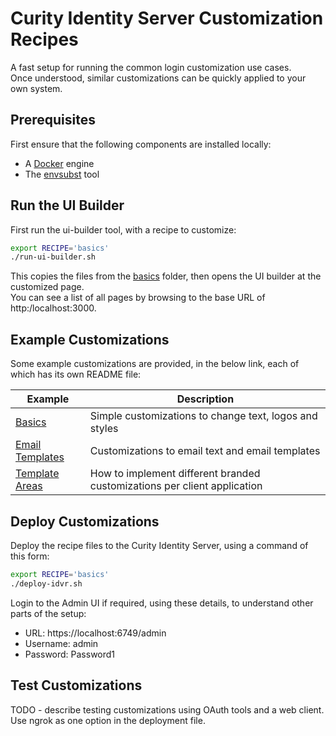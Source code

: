 # Curity Identity Server Customization Recipes

A fast setup for running the common login customization use cases.\
Once understood, similar customizations can be quickly applied to your own system.

## Prerequisites

First ensure that the following components are installed locally:

- A [Docker](https://www.docker.com/) engine
- The [envsubst](https://github.com/a8m/envsubst) tool

## Run the UI Builder

First run the ui-builder tool, with a recipe to customize:

```bash
export RECIPE='basics'
./run-ui-builder.sh
```

This copies the files from the [basics](recipes/basics/) folder, then opens the UI builder at the customized page.\
You can see a list of all pages by browsing to the base URL of http:/localhost:3000.

## Example Customizations

Some example customizations are provided, in the below link, each of which has its own README file:

| Example | Description |
| ------- | ----------- |
| [Basics](recipes/basics) | Simple customizations to change text, logos and styles | 
| [Email Templates](recipes/email) | Customizations to email text and email templates | 
| [Template Areas](recipes/template-areas) | How to implement different branded customizations per client application |

## Deploy Customizations

Deploy the recipe files to the Curity Identity Server, using a command of this form:

```bash
export RECIPE='basics'
./deploy-idvr.sh
```

Login to the Admin UI if required, using these details, to understand other parts of the setup:

- URL: https://localhost:6749/admin
- Username: admin
- Password: Password1

## Test Customizations

TODO - describe testing customizations using OAuth tools and a web client.\
Use ngrok as one option in the deployment file.
